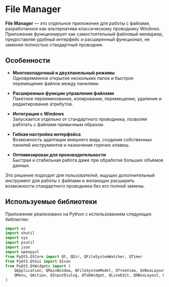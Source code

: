 # File Manager

**File Manager** — это отдельное приложение для работы с файлами, разработанное как альтернатива классическому проводнику Windows. Приложение функционирует как самостоятельный файловый менеджер, предоставляя удобный интерфейс и расширенный функционал, не заменяя полностью стандартный проводник.

## Особенности

- **Многовкладочный и двухпанельный режимы**  
  Одновременное открытие нескольких папок и быстрое перемещение файлов между панелями.

- **Расширенные функции управления файлами**  
  Пакетное переименование, копирование, перемещение, удаление и редактирование атрибутов.

- **Интеграция с Windows**  
  Запускается отдельно от стандартного проводника, позволяя работать с файлами привычным образом.

- **Гибкая настройка интерфейса**  
  Возможность адаптации внешнего вида, создания собственных панелей инструментов и назначения горячих клавиш.

- **Оптимизирован для производительности**  
  Быстрая и стабильная работа даже при обработке больших объёмов данных.

Это решение подходит для пользователей, ищущих дополнительный инструмент для работы с файлами и желающих расширить возможности стандартного проводника без его полной замены.

## Используемые библиотеки

Приложение реализовано на Python с использованием следующих библиотек:

```python
import os
import shutil
import sys
import psutil
import json
import openpyxl
from PyQt5.QtCore import Qt, QDir, QFileSystemWatcher, QTimer
from PyQt5.QtGui import QIcon
from PyQt5.QtWidgets import (
    QApplication, QMainWindow, QFileSystemModel, QTreeView, QVBoxLayout, QWidget,
    QMenu, QAction, QInputDialog, QTabWidget, QLineEdit, QHBoxLayout, QStyle, QListWidget, QListWidgetItem, QSplitter, QPushButton, QFileDialog
)
